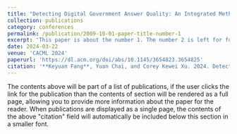```yaml
---
title: "Detecting Digital Government Answer Quality: An Integrated Method Based on Large Language Models and Machine Learning Models"
collection: publications
category: conferences
permalink: /publication/2009-10-01-paper-title-number-1
excerpt: 'This paper is about the number 1. The number 2 is left for future work.'
date: 2024-03-22
venue: 'CACML 2024'
paperurl: 'https://dl.acm.org/doi/abs/10.1145/3654823.3654825'
citation: '**Keyuan Fang**, Yuan Chai, and Corey Kewei Xu. 2024. Detecting Digital Government Answer Quality: An Integrated Method Based on LargeLanguage Models and Machine Learning Models. In Proceedings of the 2024 3rd Asia Conference on Algorithms, Computing and Machine Learning (CACML '24)'
---
```


The contents above will be part of a list of publications, if the user clicks the link for the publication than the contents of section will be rendered as a full page, allowing you to provide more information about the paper for the reader. When publications are displayed as a single page, the contents of the above "citation" field will automatically be included below this section in a smaller font.
